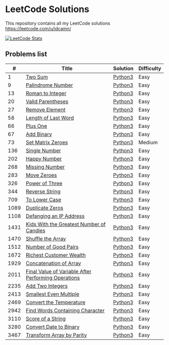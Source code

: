 # LeetCode Solutions
This repository contains all my LeetCode solutions  
https://leetcode.com/u/idcamn/  
  
[![LeetCode Stats](https://leetcard.jacoblin.cool/idcamn?theme=dark&font=JetBrains%20Mono)](https://leetcode.com/u/idcamn/)  
  
## Problems list
| #    | Title                                                                                                                                     | Solution                                                                      | Difficulty |
|------|-------------------------------------------------------------------------------------------------------------------------------------------|-------------------------------------------------------------------------------|------------|
| 1    | [Two Sum](https://leetcode.com/problems/two-sum/)                                                                                         | [Python3](python/0001-two-sum.py)                                             | Easy       |
| 9    | [Palindrome Number](https://leetcode.com/problems/palindrome-number/)                                                                     | [Python3](python/0009-palindrome-number.py)                                   | Easy       |
| 13   | [Roman to Integer](https://leetcode.com/problems/roman-to-integer/)                                                                       | [Python3](python/0013-roman-to-integer.py)                                    | Easy       |
| 20   | [Valid Parentheses](https://leetcode.com/problems/valid-parentheses/)                                                                     | [Python3](python/0020-valid-parentheses.py)                                   | Easy       |
| 27   | [Remove Element](https://leetcode.com/problems/remove-element/)                                                                           | [Python3](python/0027-remove-element.py)                                      | Easy       |
| 58   | [Length of Last Word](https://leetcode.com/problems/length-of-last-word/)                                                                 | [Python3](python/0058-length-of-last-word.py)                                 | Easy       |
| 66   | [Plus One](https://leetcode.com/problems/plus-one/)                                                                                       | [Python3](python/0066-plus-one.py)                                            | Easy       |
| 67   | [Add Binary](https://leetcode.com/problems/add-binary/)                                                                                   | [Python3](python/0067-add-binary.py)                                          | Easy       |
| 73   | [Set Matrix Zeroes](https://leetcode.com/problems/set-matrix-zeroes/)                                                                     | [Python3](python/0073-set-matrix-zeroes.py)                                   | Medium     |
| 136  | [Single Number](https://leetcode.com/problems/single-number/)                                                                             | [Python3](python/0136-single-number.py)                                       | Easy       |
| 202  | [Happy Number](https://leetcode.com/problems/happy-number/)                                                                               | [Python3](python/0202-happy-number.py)                                        | Easy       |
| 268  | [Missing Number](https://leetcode.com/problems/missing-number/)                                                                           | [Python3](python/0268-missing-number.py)                                      | Easy       |
| 283  | [Move Zeroes](https://leetcode.com/problems/move-zeroes/)                                                                                 | [Python3](python/0283-move-zeroes.py)                                         | Easy       |
| 326  | [Power of Three](https://leetcode.com/problems/power-of-three/)                                                                           | [Python3](python/0326-power-of-three.py)                                      | Easy       |
| 344  | [Reverse String](https://leetcode.com/problems/reverse-string/)                                                                           | [Python3](python/0344-reverse-string.py)                                      | Easy       |
| 709  | [To Lower Case](https://leetcode.com/problems/to-lower-case/)                                                                             | [Python3](python/0709-to-lower-case.py)                                       | Easy       |
| 1089 | [Duplicate Zeros](https://leetcode.com/problems/duplicate-zeros/)                                                                         | [Python3](python/1089-duplicate-zeros.py)                                     | Easy       |
| 1108 | [Defanging an IP Address](https://leetcode.com/problems/defanging-an-ip-address/)                                                         | [Python3](python/1108-defanging-an-ip-address.py)                             | Easy       |
| 1431 | [Kids With the Greatest Number of Candies](https://leetcode.com/problems/kids-with-the-greatest-number-of-candies/)                       | [Python3](python/1431-kids-with-the-greatest-number-of-candies.py)            | Easy       |
| 1470 | [Shuffle the Array](https://leetcode.com/problems/shuffle-the-array/)                                                                     | [Python3](python/1470-shuffle-the-array.py)                                   | Easy       |
| 1512 | [Number of Good Pairs](https://leetcode.com/problems/number-of-good-pairs/)                                                               | [Python3](python/1512-number-of-good-pairs.py)                                | Easy       |
| 1672 | [Richest Customer Wealth](https://leetcode.com/problems/richest-customer-wealth/)                                                         | [Python3](python/1672-richest-customer-wealth.py)                             | Easy       |
| 1929 | [Concatenation of Array](https://leetcode.com/problems/concatenation-of-array/)                                                           | [Python3](python/1929-concatenation-of-array.py)                              | Easy       |
| 2011 | [Final Value of Variable After Performing Operations](https://leetcode.com/problems/final-value-of-variable-after-performing-operations/) | [Python3](python/2011-final-value-of-variable-after-performing-operations.py) | Easy       |
| 2235 | [Add Two Integers](https://leetcode.com/problems/add-two-integers/)                                                                       | [Python3](python/2235-add-two-integers.py)                                    | Easy       |
| 2413 | [Smallest Even Multiple](https://leetcode.com/problems/smallest-even-multiple/)                                                           | [Python3](python/2413-smallest-even-multiple.py)                              | Easy       |
| 2469 | [Convert the Temperature](https://leetcode.com/problems/convert-the-temperature/)                                                         | [Python3](python/2469-convert-the-temperature.py)                             | Easy       |
| 2942 | [Find Words Containing Character](https://leetcode.com/problems/find-words-containing-character/)                                         | [Python3](python/2942-find-words-containing-character.py)                     | Easy       |
| 3110 | [Score of a String](https://leetcode.com/problems/score-of-a-string/)                                                                     | [Python3](python/3110-score-of-a-string.py)                                   | Easy       |
| 3280 | [Convert Date to Binary](https://leetcode.com/problems/convert-date-to-binary/)                                                           | [Python3](python/3280-convert-date-to-binary.py)                              | Easy       |
| 3467 | [Transform Array by Parity](https://leetcode.com/problems/transform-array-by-parity/)                                                     | [Python3](python/3467-transform-array-by-parity.py)                           | Easy       |